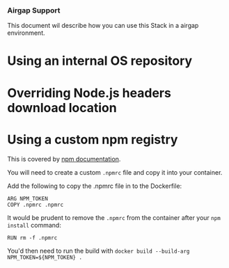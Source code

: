 ### Airgap Support 

This document wil describe how you can use this Stack in a airgap environment.

# Using an internal OS repository

# Overriding Node.js headers download location

# Using a custom npm registry

This is covered by [npm documentation](https://docs.npmjs.com/docker-and-private-modules#create-and-check-in-a-project-specific-npmrc-file).

You will need to create a custom `.npmrc` file and copy it into your container.

Add the following to copy the .npmrc file in to the Dockerfile:

```
ARG NPM_TOKEN  
COPY .npmrc .npmrc
```

It would be prudent to remove the `.npmrc` from the container after your `npm install` command:

```
RUN rm -f .npmrc
```

You'd then need to run the build with 
`docker build --build-arg NPM_TOKEN=${NPM_TOKEN} .`